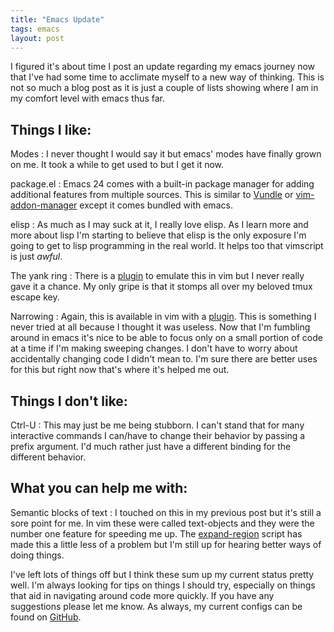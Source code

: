 ```yaml
---
title: "Emacs Update"
tags: emacs
layout: post
---
```


I figured it's about time I post an update regarding my emacs journey now that I've had some time to acclimate myself to a new way of thinking.  This is not so much a blog post as it is just a couple of lists showing where I am in my comfort level with emacs thus far.

## Things I like:

Modes
:   I never thought I would say it but emacs' modes have finally grown on me.  It took a while to get used to but I get it now.

package.el
:   Emacs 24 comes with a built-in package manager for adding additional features from multiple sources.  This is similar to [Vundle][1] or [vim-addon-manager][2] except it comes bundled with emacs.

elisp
:   As much as I may suck at it, I really love elisp.  As I learn more and more about lisp I'm starting to believe that elisp is the only exposure I'm going to get to lisp programming in the real world.  It helps too that vimscript is just <i>awful</i>.

The yank ring
:   There is a [plugin][6] to emulate this in vim but I never really gave it a chance. My only gripe is that it stomps all over my beloved tmux escape key.

Narrowing
:   Again, this is available in vim with a [plugin][5].  This is something I never tried at all because I thought it was useless.  Now that I'm fumbling around in emacs it's nice to be able to focus only on a small portion of code at a time if I'm making sweeping changes.  I don't have to worry about accidentally changing code I didn't mean to.  I'm sure there are better uses for this but right now that's where it's helped me out.

## Things I don't like:

Ctrl-U
:   This may just be me being stubborn.  I can't stand that for many interactive commands I can/have to change their behavior by passing a prefix argument. I'd much rather just have a different binding for the different behavior.

## What you can help me with:

Semantic blocks of text
:   I touched on this in my previous post but it's still a sore point for me.  In vim these were called text-objects and they were the number one feature for speeding me up.  The [expand-region][3] script has made this a little less of a problem but I'm still up for hearing better ways of doing things.

I've left lots of things off but I think these sum up my current status pretty well.  I'm always looking for tips on things I should try, especially on things that aid in navigating around code more quickly.  If you have any suggestions please let me know.  As always, my current configs can be found on [GitHub][4].

[1]: https://github.com/gmarik/vundle
[2]: https://github.com/MarcWeber/vim-addon-manager
[3]: https://github.com/magnars/expand-region.el
[4]: https://github.com/rson/emacs.d
[5]: https://github.com/chrisbra/NrrwRgn
[6]: http://www.vim.org/scripts/script.php?script_id=1234
